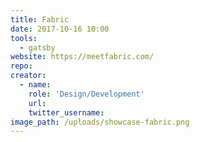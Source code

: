 ```yaml
---
title: Fabric
date: 2017-10-16 10:00
tools:
  - gatsby
website: https://meetfabric.com/
repo:
creator:
  - name:
    role: 'Design/Development'
    url:
    twitter_username:
image_path: /uploads/showcase-fabric.png
---
```


